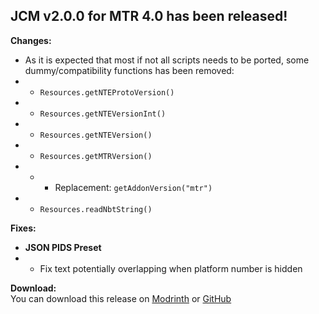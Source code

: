 ## JCM v2.0.0 for MTR 4.0 has been released!

**Changes:**
- As it is expected that most if not all scripts needs to be ported, some dummy/compatibility functions has been removed:
- - `Resources.getNTEProtoVersion()`
- - `Resources.getNTEVersionInt()`
- - `Resources.getNTEVersion()`
- - `Resources.getMTRVersion()`
- - - Replacement: `getAddonVersion("mtr")`
- - `Resources.readNbtString()`

**Fixes:**
- **JSON PIDS Preset**
- - Fix text potentially overlapping when platform number is hidden

**Download:**  
You can download this release on [Modrinth](https://modrinth.com/mod/jcm) or [GitHub](https://github.com/DistrictOfJoban/Joban-Client-Mod/releases)
